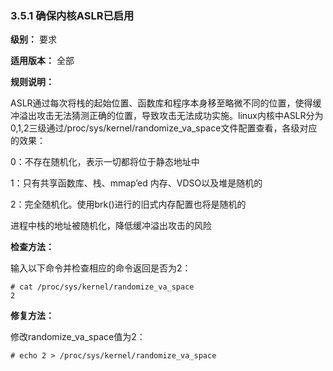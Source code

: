 ### 3.5.1 确保内核ASLR已启用

**级别：** 要求

**适用版本：** 全部

**规则说明：** 

ASLR通过每次将栈的起始位置、函数库和程序本身移至略微不同的位置，使得缓冲溢出攻击无法猜测正确的位置，导致攻击无法成功实施。linux内核中ASLR分为0,1,2三级通过/proc/sys/kernel/randomize_va_space文件配置查看，各级对应的效果：

0：不存在随机化，表示一切都将位于静态地址中

1：只有共享函数库、栈、mmap’ed 内存、VDSO以及堆是随机的

2：完全随机化。使用brk()进行的旧式内存配置也将是随机的

进程中栈的地址被随机化，降低缓冲溢出攻击的风险

**检查方法：**

输入以下命令并检查相应的命令返回是否为2：

```
# cat /proc/sys/kernel/randomize_va_space
2
```

**修复方法：**

修改randomize_va_space值为2：

```
# echo 2 > /proc/sys/kernel/randomize_va_space
```
